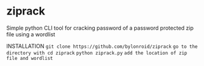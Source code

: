# ziprack
Simple python CLI tool for cracking password of a password protected zip file using a wordlist



INSTALLATION
``` git clone https://github.com/bylonroid/ziprack ```
``` go to the directory with cd ziprack ```
``` python ziprack.py ```
``` add the location of zip file and wordlist ```
